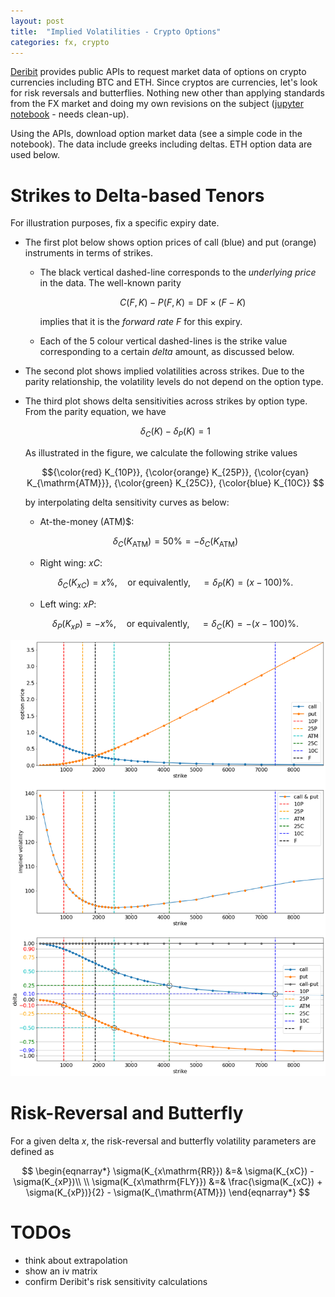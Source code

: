 ```yaml
---
layout: post
title:  "Implied Volatilities - Crypto Options"
categories: fx, crypto
---
```




[Deribit](https://www.deribit.com/) provides public APIs to request market data of options on crypto currencies including BTC and ETH. Since cryptos are currencies,
let's look for risk reversals and butterflies. Nothing new other than applying standards from the FX market and doing my own revisions on the subject ([jupyter notebook](https://github.com/xyise/xyise/tree/main/notebook/deribit) - needs clean-up).

Using the APIs, download option market data (see a simple code in the notebook). The data include greeks including deltas. ETH option data are used below. 

# Strikes to Delta-based Tenors

For illustration purposes, fix a specific expiry date. 

* The first plot below shows option prices of call (blue) and put (orange) instruments in terms of strikes. 
  * The black vertical dashed-line corresponds to the *underlying price* in the data. The well-known parity

    $$ C(F, K) - P(F,K) = \mathrm{DF} \times (F - K) $$

    implies that it is the *forward rate* $F$ for this expiry. 
  * Each of the 5 colour vertical dashed-lines is the strike value corresponding to a certain *delta* amount, as discussed below. 
* The second plot shows implied volatilities across strikes. Due to the parity relationship, the volatility levels do not depend on the option type. 
* The third plot shows delta sensitivities across strikes by option type. From the parity equation, we have
  
  $$ \delta_{C}(K) - \delta_{P}(K) = 1 $$ 

    As illustrated in the figure, we calculate the following strike values
    
    $${\color{red} K_{10P}}, {\color{orange} K_{25P}}, {\color{cyan} K_{\mathrm{ATM}}}, {\color{green} K_{25C}}, {\color{blue} K_{10C}} $$
    
    by interpolating delta sensitivity curves as below:

    * At-the-money (ATM)$: 
  
    $$ \delta_{C}(K_{\mathrm{ATM}}) = 50\% = -\delta_{C}(K_{\mathrm{ATM}}) $$

    * Right wing: $xC$: 
  
    $$ \delta_{C}(K_{xC}) = x\%,\quad\textrm{or equivalently},\quad = \delta_{P}(K) = (x-100)\%.$$
  
    * Left wing: $xP$:  

    $$ \delta_{P}(K_{xP}) = -x\%,\quad\textrm{or equivalently},\quad = \delta_{C}(K) = -(x-100)\%.$$



![plot](/assets/crypto-rr-fly/rr-st.png)


# Risk-Reversal and Butterfly

For a given delta $x$, the risk-reversal and butterfly volatility parameters are defined as

$$
\begin{eqnarray*}
\sigma(K_{x\mathrm{RR}}) &=& \sigma(K_{xC}) - \sigma(K_{xP})\\
\\
\sigma(K_{x\mathrm{FLY}}) &=& \frac{\sigma(K_{xC}) + \sigma(K_{xP})}{2} - \sigma(K_{\mathrm{ATM}})
\end{eqnarray*}
$$

# TODOs

* think about extrapolation
* show an iv matrix
* confirm Deribit's risk sensitivity calculations
